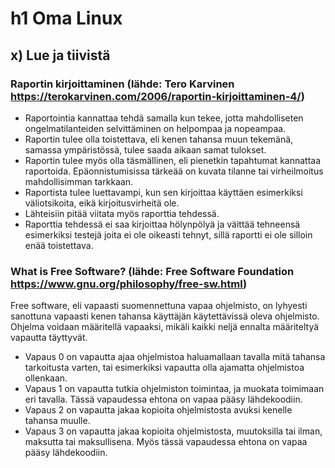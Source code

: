 
# h1 Oma Linux

## x)  Lue ja tiivistä

### Raportin kirjoittaminen (lähde: Tero Karvinen https://terokarvinen.com/2006/raportin-kirjoittaminen-4/)

- Raportointia kannattaa tehdä samalla kun tekee, jotta mahdolliseten ongelmatilanteiden selvittäminen on helpompaa ja nopeampaa.
- Raportin tulee olla toistettava, eli kenen tahansa muun tekemänä, samassa ympäristössä, tulee saada aikaan samat tulokset.
- Raportin tulee myös olla täsmällinen, eli pienetkin tapahtumat kannattaa raportoida. Epäonnistumisissa tärkeää on kuvata tilanne tai virheilmoitus mahdollisimman tarkkaan.
- Raportista tulee luettavampi, kun sen kirjoittaa käyttäen esimerkiksi väliotsikoita, eikä kirjoitusvirheitä ole.
- Lähteisiin pitää viitata myös raporttia tehdessä.
- Raporttia tehdessä ei saa kirjoittaa hölynpölyä ja väittää tehneensä esimerkiksi testejä joita ei ole oikeasti tehnyt, sillä raportti ei ole silloin enää toistettava.

### What is Free Software? (lähde: Free Software Foundation https://www.gnu.org/philosophy/free-sw.html)

Free software, eli vapaasti suomennettuna vapaa ohjelmisto, on lyhyesti sanottuna vapaasti kenen tahansa käyttäjän käytettävissä oleva ohjelmisto. Ohjelma voidaan määritellä vapaaksi, mikäli kaikki neljä ennalta määriteltyä vapautta täyttyvät.
- Vapaus 0 on vapautta ajaa ohjelmistoa haluamallaan tavalla mitä tahansa tarkoitusta varten, tai esimerkiksi vapautta olla ajamatta ohjelmistoa ollenkaan.
- Vapaus 1 on vapautta tutkia ohjelmiston toimintaa, ja muokata toimimaan eri tavalla. Tässä vapaudessa ehtona on vapaa pääsy lähdekoodiin.
- Vapaus 2 on vapautta jakaa kopioita ohjelmistosta avuksi kenelle tahansa muulle. 
- Vapaus 3 on vapautta jakaa kopioita ohjelmistosta, muutoksilla tai ilman, maksutta tai maksullisena. Myös tässä vapaudessa ehtona on vapaa pääsy lähdekoodiin.


